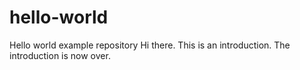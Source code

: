 # hello-world
Hello world example repository
Hi there. This is an introduction.
The introduction is now over.
